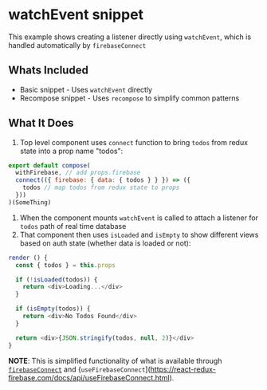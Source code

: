 # watchEvent snippet

This example shows creating a listener directly using `watchEvent`, which is handled automatically by `firebaseConnect`

## Whats Included

- Basic snippet - Uses `watchEvent` directly
- Recompose snippet - Uses `recompose` to simplify common patterns

## What It Does

1. Top level component uses `connect` function to bring `todos` from redux state into a prop name "todos":

```js
export default compose(
  withFirebase, // add props.firebase
  connect(({ firebase: { data: { todos } } }) => ({
    todos // map todos from redux state to props
  }))
)(SomeThing)
```

1. When the component mounts `watchEvent` is called to attach a listener for `todos` path of real time database
1. That component then uses `isLoaded` and `isEmpty` to show different views based on auth state (whether data is loaded or not):

```js
render () {
  const { todos } = this.props

  if (!isLoaded(todos)) {
    return <div>Loading...</div>
  }

  if (isEmpty(todos)) {
    return <div>No Todos Found</div>
  }

  return <div>{JSON.stringify(todos, null, 2)}</div>
}
```

**NOTE**: This is simplified functionality of what is available through [`firebaseConnect`](https://react-redux-firebase.com/docs/api/firebaseConnect.html) and {`useFirebaseConnect`](https://react-redux-firebase.com/docs/api/useFirebaseConnect.html).
